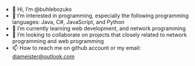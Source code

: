 - 👋 Hi, I’m @buhlebozuko
- 👀 I’m interested in programming, especially the following programming languages: Java, C#, JavaScript, and Python
- 🌱 I’m currently learning web development, and network programming
- 💞️ I’m looking to collaborate on projects that closely related to network programming and web programming
- 📫 How to reach me on github account or my email: diameister@outlook.com

<!---
buhlebozuko/buhlebozuko is a ✨ special ✨ repository because its `README.md` (this file) appears on your GitHub profile.
You can click the Preview link to take a look at your changes.
--->
